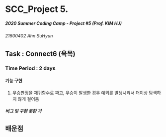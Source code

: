 # SCC_Project 5.
##### 2020 Summer Coding Camp - Project #5 (Prof. KIM HJ)
###### 21600402 Ahn SuHyun


## Task : Connect6 (육목) 
### Time Period : 2 days






#### 기능 구현
1. 우승판정을 재귀함수로 짜고, 우승이 발생한 경우 예외를 발생시켜서 더이상 탐색하지 않게 걸어둠 


##### 버그 및 구현 못한 거 
## 배운점 
